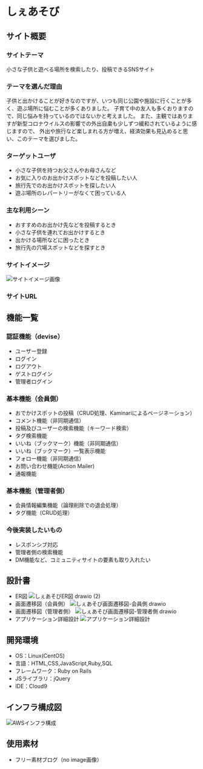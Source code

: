 # しぇあそび

## サイト概要
### サイトテーマ
小さな子供と遊べる場所を検索したり、投稿できるSNSサイト

### テーマを選んだ理由
子供と出かけることが好きなのですが、いつも同じ公園や施設に行くことが多く、遊ぶ場所に悩むことが多くありました。
子育て中の友人も多くおりますので、同じ悩みを持っているのではないかと考えました。
また、主観ではありますが新型コロナウイルスの影響での外出自粛も少しずつ緩和されているように感じますので、
外出や旅行など楽しまれる方が増え、経済効果も見込めると思い、このテーマを選びました。

### ターゲットユーザ
- 小さな子供を持つお父さんやお母さんなど
- お気に入りのお出かけスポットなどを投稿したい人
- 旅行先でのお出かけスポットを探したい人
- 遊ぶ場所のレパートリーがなくて困っている人

### 主な利用シーン
- おすすめのお出かけ先などを投稿するとき
- 小さな子供を連れてお出かけするとき
- 出かける場所などに困ったとき
- 旅行先の穴場スポットなどを探すとき

### サイトイメージ
![サイトイメージ画像](https://user-images.githubusercontent.com/121591703/226815747-3924a73f-cfba-42b1-af12-9a7557a67aa7.png)

### サイトURL

## 機能一覧
### 認証機能（devise）
- ユーザー登録
- ログイン
- ログアウト
- ゲストログイン
- 管理者ログイン

### 基本機能（会員側）
- おでかけスポットの投稿（CRUD処理、Kaminariによるページネーション）
- コメント機能（非同期通信）
- 投稿及びユーザーの検索機能（キーワード検索）
- タグ検索機能
- いいね（ブックマーク）機能（非同期通信）
- いいね（ブックマーク）一覧表示機能
- フォロー機能（非同期通信）
- お問い合わせ機能(Action Mailer)
- 通報機能

### 基本機能（管理者側）
- 会員情報編集機能（論理削除での退会処理）
- タグ機能（CRUD処理）

### 今後実装したいもの
- レスポンシブ対応
- 管理者側の検索機能
- DM機能など、コミュニティサイトの要素も取り入れたい

## 設計書
- ER図
![しぇあそびER図 drawio (2)](https://user-images.githubusercontent.com/121591703/226814150-f0223228-f47f-458e-a8bc-09e96632117f.png)
- 画面遷移図（会員側）
![しぇあそび画面遷移図-会員側 drawio](https://user-images.githubusercontent.com/121591703/226814445-0d905071-6bb4-496e-bd51-3299f93961b4.png)
- 画面遷移図（管理者側）
![しぇあそび画面遷移図-管理者側 drawio](https://user-images.githubusercontent.com/121591703/226814687-4a8503e2-2b1a-4026-8b1e-7d07ba706569.png)
- アプリケーション詳細設計
![アプリケーション詳細設計](https://user-images.githubusercontent.com/121591703/226815620-4d9fa92d-0b90-4728-806b-c611b4b6d334.png)

## 開発環境
- OS：Linux(CentOS)
- 言語：HTML,CSS,JavaScript,Ruby,SQL
- フレームワーク：Ruby on Rails
- JSライブラリ：jQuery
- IDE：Cloud9

## インフラ構成図
![AWSインフラ構成](https://user-images.githubusercontent.com/121591703/226816407-976786d9-751b-4b76-bc61-c4870f43095e.png)

## 使用素材
- フリー素材ブログ（no image画像）